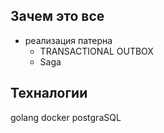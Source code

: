 ## Зачем это все 
- реализация патерна
    - TRANSACTIONAL OUTBOX
    - Saga 

## Техналогии 
golang docker postgraSQL
